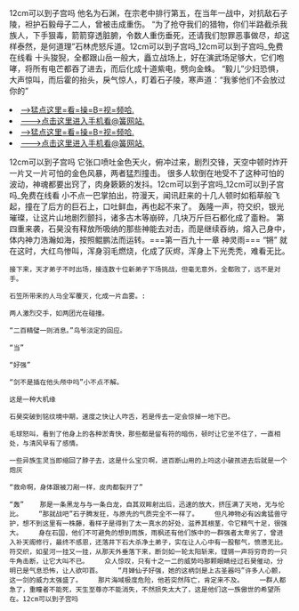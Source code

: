 12cm可以到子宫吗    他名为石渊，在宗老中排行第五，在当年一战中，对抗敌石子陵，袒护石毅母子二人，曾被击成重伤。    “为了抢夺我们的猎物，你们半路截杀我族人，下手狠毒，箭箭穿透脏腑，令数人重伤垂死，还请我们恕罪恶事做尽，却这样泰然，是何道理”石林虎怒斥道。12cm可以到子宫吗_12cm可以到子宫吗_免费在线看    十头狻猊，全都跟山岳一般大，矗立战场上，好在演武场足够大，它们咆哮，将所有电芒都吞了进去，而后化成十道紫电，劈向金蛛。    “毅儿”少妇恐惧，大声惊叫，而后霍的抬头，戾气惊人，盯着石子陵，寒声道：“我爹他们不会放过你的”

<li><a href="http://sgmrls495.sg925.xyz/#md_1026">-->猛点这里=看=操=B=视=频哈.</a></li>
<li><a href="http://sgmrls495.sg925.xyz/#md_1026">--->点击这里进入手机看@簧网站.</a></li>





<li><a href="http://sgmrls495.sg925.xyz/#md_1026">-->猛点这里=看=操=B=视=频哈.</a></li>
<li><a href="http://sgmrls495.sg925.xyz/#md_1026">--->点击这里进入手机看@簧网站.</a></li>



12cm可以到子宫吗    它张口喷吐金色天火，俯冲过来，剧烈交锋，天空中顿时炸开一片又一片可怕的金色风暴，两者猛烈撞击。    很多人软倒在地受不了这种可怕的波动，神魂都要出窍了，肉身簌簌的发抖。12cm可以到子宫吗_12cm可以到子宫吗_免费在线看    小不点一巴掌拍出，符漫天，闻讯赶来的十几人顿时如稻草般飞起，撞在了后方的巨石上，口吐鲜血，再也起不来了。
    轰隆一声，符交织，银光璀璨，让这片山地剧烈颤抖，诸多古木等崩碎，几块万斤巨石都化成了齑粉。    第四重来袭，石昊没有释放所吸纳的那些神能去对击，而是继续吞纳，熔入己身中，体内神力浩瀚如海，按照鲲鹏法而运转。===第一百九十一章 神灵雨===    “锵”    就在这时，大红鸟惨叫，浑身羽毛燃烧，化成了灰烬，浑身上下光秃秃，难看无比。

    接下来，天才弟子不时出场，接连数十位新弟子下场挑战，但毫无意外，全都败了，远不是对手。

    石笠所带来的人马全军覆灭，化成一片血雾。:

    两人激烈交手，如两团光在碰撞。

    “二百精璧一则消息。”鸟爷淡定的回应。

    “当”

    “好强”

    “剑不是插在他头颅中吗”小不点不解。

    这是一种大机缘

    石昊突破到铭纹境中期，速度之快让人咋舌，若是传去一定会惊掉一地下巴。

    毛球怒叫，看到了他身上的各种淤青快，那些都是留有符的暗伤，顿时让它坐不住了，一直相处，与清风早有了感情。

    一些异族生灵当即缩回了脖子去，这是什么宝贝啊，进百断山用的上吗这小破孩进去后就是一个炮灰

    “救命啊，身体跟被刀剐一样，皮肉都裂开了”

    “轰”    那是一条黑龙与与一条白龙，自其双眸射出后，迅速的放大，挤压满了天地，无与伦比。    “那就战吧”石子腾发狂，与原先的气质完全不一样了。    但凡神物必有凶禽猛兽守护，想不到这里有一株藤，看样子是得到了太一真水的好处，滋养其根茎，令它精气十足，很强大。    身在石国，他们不可避免的想到雨族，雨枫还有他们族中的一群强者太卑劣了，曾进入补天阁修行，最终不感恩，还落井下石大杀净土弟子，实在让人心中有一股郁气，愤懑无比。    符交织，如星河一挂又一挂，从那天外垂落下来，断剑如一轮太阳斩来，铿锵一声将穷奇的一只牛角击断，让它大叫不已。    众人惊叹，只有十之一二的威势吗那颗眼睛经过石昊催动，分明已是气息恐怖，让人欲叩首。    “月婵仙子好强，她的这柄剑是上古圣器吗”许多人心颤，这一剑的威力太强盛了。    那片海域极度危险，他若突然阵亡，肯定来不及。    一群人都急了，重瞳者不能死，天生至尊亦不能消失，不然损失太大了，这是他们这一族傲世的希望所在。12cm可以到子宫吗
